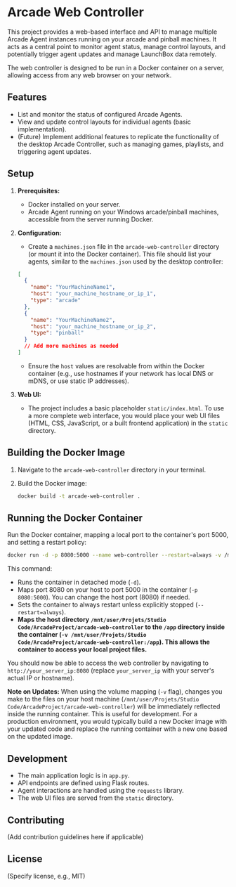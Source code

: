# Arcade Web Controller

This project provides a web-based interface and API to manage multiple Arcade Agent instances running on your arcade and pinball machines. It acts as a central point to monitor agent status, manage control layouts, and potentially trigger agent updates and manage LaunchBox data remotely.

The web controller is designed to be run in a Docker container on a server, allowing access from any web browser on your network.

## Features

- List and monitor the status of configured Arcade Agents.
- View and update control layouts for individual agents (basic implementation).
- (Future) Implement additional features to replicate the functionality of the desktop Arcade Controller, such as managing games, playlists, and triggering agent updates.

## Setup

1.  **Prerequisites:**
    *   Docker installed on your server.
    *   Arcade Agent running on your Windows arcade/pinball machines, accessible from the server running Docker.

2.  **Configuration:**
    *   Create a `machines.json` file in the `arcade-web-controller` directory (or mount it into the Docker container). This file should list your agents, similar to the `machines.json` used by the desktop controller:

    ```json
    [
      {
        "name": "YourMachineName1",
        "host": "your_machine_hostname_or_ip_1",
        "type": "arcade"
      },
      {
        "name": "YourMachineName2",
        "host": "your_machine_hostname_or_ip_2",
        "type": "pinball"
      }
      // Add more machines as needed
    ]
    ```
    *   Ensure the `host` values are resolvable from within the Docker container (e.g., use hostnames if your network has local DNS or mDNS, or use static IP addresses).

3.  **Web UI:**
    *   The project includes a basic placeholder `static/index.html`. To use a more complete web interface, you would place your web UI files (HTML, CSS, JavaScript, or a built frontend application) in the `static` directory.

## Building the Docker Image

1.  Navigate to the `arcade-web-controller` directory in your terminal.
2.  Build the Docker image:

    ```bash
    docker build -t arcade-web-controller .
    ```

## Running the Docker Container

Run the Docker container, mapping a local port to the container's port 5000, and setting a restart policy:

```bash
docker run -d -p 8080:5000 --name web-controller --restart=always -v /mnt/user/Projets/Studio Code/ArcadeProject/arcade-web-controller:/app arcade-web-controller
```

This command:
- Runs the container in detached mode (`-d`).
- Maps port 8080 on your host to port 5000 in the container (`-p 8080:5000`). You can change the host port (8080) if needed.
- Sets the container to always restart unless explicitly stopped (`--restart=always`).
- **Maps the host directory `/mnt/user/Projets/Studio Code/ArcadeProject/arcade-web-controller` to the `/app` directory inside the container (`-v /mnt/user/Projets/Studio Code/ArcadeProject/arcade-web-controller:/app`). This allows the container to access your local project files.**

You should now be able to access the web controller by navigating to `http://your_server_ip:8080` (replace `your_server_ip` with your server's actual IP or hostname).

**Note on Updates:**
When using the volume mapping (`-v` flag), changes you make to the files on your host machine (`/mnt/user/Projets/Studio Code/ArcadeProject/arcade-web-controller`) will be immediately reflected inside the running container. This is useful for development. For a production environment, you would typically build a new Docker image with your updated code and replace the running container with a new one based on the updated image.

## Development

- The main application logic is in `app.py`.
- API endpoints are defined using Flask routes.
- Agent interactions are handled using the `requests` library.
- The web UI files are served from the `static` directory.

## Contributing

(Add contribution guidelines here if applicable)

## License

(Specify license, e.g., MIT)

